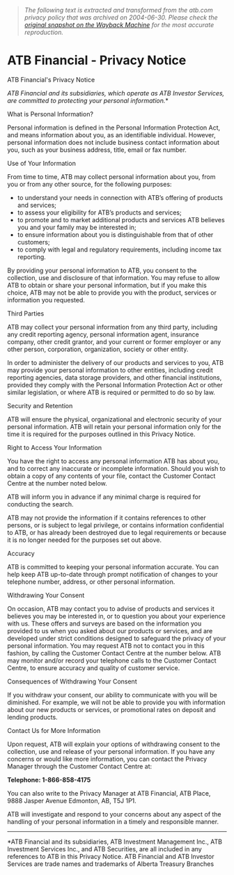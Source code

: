 > *The following text is extracted and transformed from the atb.com privacy policy that was archived on 2004-06-30. Please check the [original snapshot on the Wayback Machine](https://web.archive.org/web/20040630021843id_/http%3A//www.atb.com/dev/legal/legal_privacy_notice.asp) for the most accurate reproduction.*

# ATB Financial - Privacy Notice

ATB Financial's Privacy Notice 

**ATB Financial and its subsidiaries,* which operate as ATB Investor Services, are committed to protecting your personal information.**

What is Personal Information?

Personal information is defined in the Personal Information Protection Act, and means information about you, as an identifiable individual. However, personal information does not include business contact information about you, such as your business address, title, email or fax number.

Use of Your Information

From time to time, ATB may collect personal information about you, from you or from any other source, for the following purposes:

  * to understand your needs in connection with ATB’s offering of products and services;
  * to assess your eligibility for ATB’s products and services;
  * to promote and to market additional products and services ATB believes you and your family may be interested in;
  * to ensure information about you is distinguishable from that of other customers;
  * to comply with legal and regulatory requirements, including income tax reporting.



By providing your personal information to ATB, you consent to the collection, use and disclosure of that information. You may refuse to allow ATB to obtain or share your personal information, but if you make this choice, ATB may not be able to provide you with the product, services or information you requested.

Third Parties

ATB may collect your personal information from any third party, including any credit reporting agency, personal information agent, insurance company, other credit grantor, and your current or former employer or any other person, corporation, organization, society or other entity.

In order to administer the delivery of our products and services to you, ATB may provide your personal information to other entities, including credit reporting agencies, data storage providers, and other financial institutions, provided they comply with the Personal Information Protection Act or other similar legislation, or where ATB is required or permitted to do so by law.

Security and Retention

ATB will ensure the physical, organizational and electronic security of your personal information. ATB will retain your personal information only for the time it is required for the purposes outlined in this Privacy Notice.

Right to Access Your Information

You have the right to access any personal information ATB has about you, and to correct any inaccurate or incomplete information. Should you wish to obtain a copy of any contents of your file, contact the Customer Contact Centre at the number noted below.

ATB will inform you in advance if any minimal charge is required for conducting the search. 

ATB may not provide the information if it contains references to other persons, or is subject to legal privilege, or contains information confidential to ATB, or has already been destroyed due to legal requirements or because it is no longer needed for the purposes set out above.

Accuracy

ATB is committed to keeping your personal information accurate. You can help keep ATB up-to-date through prompt notification of changes to your telephone number, address, or other personal information.

Withdrawing Your Consent

On occasion, ATB may contact you to advise of products and services it believes you may be interested in, or to question you about your experience with us. These offers and surveys are based on the information you provided to us when you asked about our products or services, and are developed under strict conditions designed to safeguard the privacy of your personal information. You may request ATB not to contact you in this fashion, by calling the Customer Contact Centre at the number below. ATB may monitor and/or record your telephone calls to the Customer Contact Centre, to ensure accuracy and quality of customer service.

Consequences of Withdrawing Your Consent

If you withdraw your consent, our ability to communicate with you will be diminished. For example, we will not be able to provide you with information about our new products or services, or promotional rates on deposit and lending products.

Contact Us for More Information

Upon request, ATB will explain your options of withdrawing consent to the collection, use and release of your personal information. If you have any concerns or would like more information, you can contact the Privacy Manager through the Customer Contact Centre at:

**Telephone: 1-866-858-4175**

You can also write to the Privacy Manager at ATB Financial, ATB Place, 9888 Jasper Avenue Edmonton, AB, T5J 1P1. 

ATB will investigate and respond to your concerns about any aspect of the handling of your personal information in a timely and responsible manner.

____________________

*ATB Financial and its subsidiaries, ATB Investment Management Inc., ATB Investment Services Inc., and ATB Securities, are all included in any references to ATB in this Privacy Notice. ATB Financial and ATB Investor Services are trade names and trademarks of Alberta Treasury Branches  

